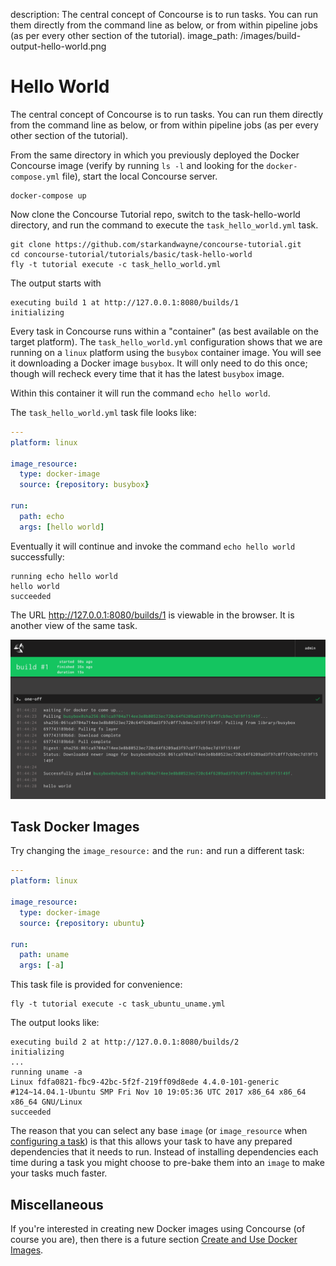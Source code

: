 description: The central concept of Concourse is to run tasks. You can run them directly from the command line as below, or from within pipeline jobs (as per every other section of the tutorial).
image_path: /images/build-output-hello-world.png


# Hello World

The central concept of Concourse is to run tasks. You can run them directly from the command line as below, or from within pipeline jobs (as per every other section of the tutorial).

From the same directory in which you previously deployed the Docker Concourse image (verify by running `ls -l` and looking for the `docker-compose.yml` file), start the local Concourse server.

```
docker-compose up
```

Now clone the Concourse Tutorial repo, switch to the task-hello-world directory, and run the command to execute the `task_hello_world.yml` task.

```
git clone https://github.com/starkandwayne/concourse-tutorial.git
cd concourse-tutorial/tutorials/basic/task-hello-world
fly -t tutorial execute -c task_hello_world.yml
```

The output starts with

```
executing build 1 at http://127.0.0.1:8080/builds/1
initializing
```

Every task in Concourse runs within a "container" (as best available on the target platform). The `task_hello_world.yml` configuration shows that we are running on a `linux` platform using the `busybox` container image.  You will see it downloading a Docker image `busybox`. It will only need to do this once; though will recheck every time that it has the latest `busybox` image.

Within this container it will run the command `echo hello world`.

The `task_hello_world.yml` task file looks like:

```yaml
---
platform: linux

image_resource:
  type: docker-image
  source: {repository: busybox}

run:
  path: echo
  args: [hello world]
```


Eventually it will continue and invoke the command `echo hello world` successfully:

```
running echo hello world
hello world
succeeded
```

The URL http://127.0.0.1:8080/builds/1 is viewable in the browser. It is another view of the same task.

![build-output-hello-world](../images/build-output-hello-world.png)

## Task Docker Images

Try changing the `image_resource:` and the `run:` and run a different task:

```yaml
---
platform: linux

image_resource:
  type: docker-image
  source: {repository: ubuntu}

run:
  path: uname
  args: [-a]
```

This task file is provided for convenience:

```
fly -t tutorial execute -c task_ubuntu_uname.yml
```

The output looks like:

```
executing build 2 at http://127.0.0.1:8080/builds/2
initializing
...
running uname -a
Linux fdfa0821-fbc9-42bc-5f2f-219ff09d8ede 4.4.0-101-generic #124~14.04.1-Ubuntu SMP Fri Nov 10 19:05:36 UTC 2017 x86_64 x86_64 x86_64 GNU/Linux
succeeded
```

The reason that you can select any base `image` (or `image_resource` when [configuring a task](http://concourse-ci.org/running-tasks.html)) is that this allows your task to have any prepared dependencies that it needs to run. Instead of installing dependencies each time during a task you might choose to pre-bake them into an `image` to make your tasks much faster.

## Miscellaneous

If you're interested in creating new Docker images using Concourse (of course you are), then there is a future section [Create and Use Docker Images](/miscellaneous/docker-images).
